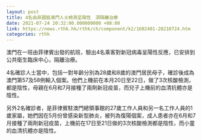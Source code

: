 ```yaml
---
layout: post
title: 4名由菲國抵澳門人士檢測呈陽性　須隔離治療
date: 2021-07-24 20:32:00.000000000 +08:00
link: https://news.rthk.hk/rthk/ch/component/k2/1602401-20210724.htm
categories: rthk
---
```


澳門在一班由菲律賓出發的航班，驗出4名乘客對新冠病毒呈陽性反應，已安排到公共衛生臨床中心，隔離治療。

4名確診人士當中，包括一對年齡分別為28歲和8歲的澳門居民母子，確診後成為澳門第57及58例輸入個案。他們上機前在本月20日至22日，做了3次核酸檢測，都是陰性，母親在6月和7月接種了兩劑新冠疫苗，而兒子上機前的血清抗體亦是陰性。

另外2名確診者，是菲律賓駐澳門總領事館的27歲工作人員和另一名工作人員的1歲家屬，她們因在5月份曾感染新型肺炎，被列為復陽個案，成人患者亦在6月和7月接種了兩劑新冠疫苗，上機前在17日至21日做的3次核酸檢測都是陰性，而小童的血清抗體亦是陰性。
